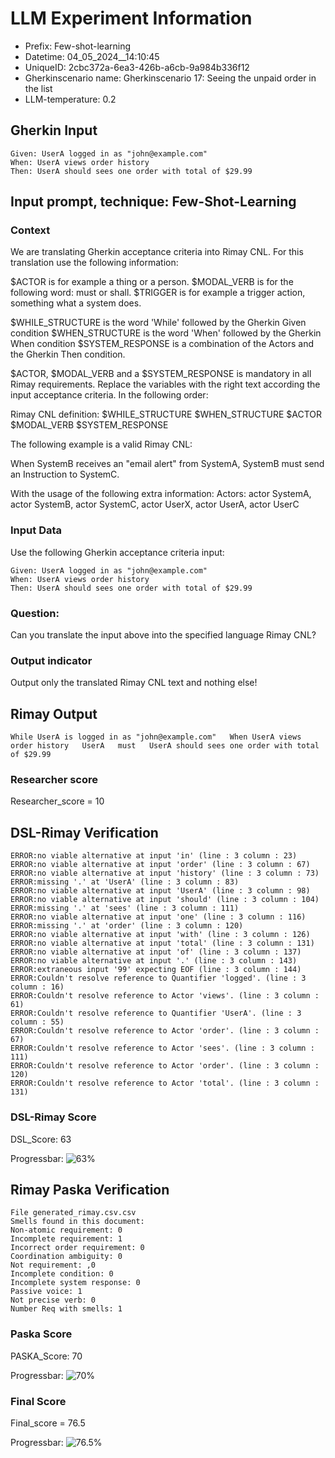 

# LLM Experiment Information
* Prefix:   Few-shot-learning
* Datetime: 04_05_2024__14:10:45
* UniqueID: 2cbc372a-6ea3-426b-a6cb-9a984b336f12
* Gherkinscenario name: Gherkinscenario 17: Seeing the unpaid order in the list
* LLM-temperature: 0.2

        

## Gherkin Input
```
Given: UserA logged in as "john@example.com"
When: UserA views order history
Then: UserA should sees one order with total of $29.99
```
    



## Input prompt, technique: Few-Shot-Learning


### Context
We are translating Gherkin acceptance criteria into Rimay CNL.
For this translation use the following information:

$ACTOR is for example a thing or a person.
$MODAL_VERB is for  the following word: must or shall.
$TRIGGER is for example a trigger action, something what a system does.

$WHILE_STRUCTURE is the word 'While' followed by the Gherkin Given condition
$WHEN_STRUCTURE is the word  'When' followed by the Gherkin When condition
$SYSTEM_RESPONSE is a combination of the Actors and the Gherkin Then condition.

$ACTOR, $MODAL_VERB and a $SYSTEM_RESPONSE is mandatory in all Rimay requirements.
Replace the variables with the right text according the input acceptance criteria.
In the following order: 

Rimay CNL definition: $WHILE_STRUCTURE      $WHEN_STRUCTURE   $ACTOR   $MODAL_VERB    $SYSTEM_RESPONSE

The following example is a valid Rimay CNL:

When SystemB receives an "email alert" from SystemA, SystemB must send an Instruction to SystemC.

With the usage of the following extra information:
Actors: actor SystemA, actor SystemB, actor SystemC, actor UserX, actor UserA, actor UserC


        

### Input Data
Use the following Gherkin acceptance criteria input: 
```
Given: UserA logged in as "john@example.com"
When: UserA views order history
Then: UserA should sees one order with total of $29.99
```

### Question:
Can you translate the input above into the specified language Rimay CNL?

### Output indicator
Output only the translated Rimay CNL text and nothing else!


## Rimay Output
```
While UserA is logged in as "john@example.com"   When UserA views order history   UserA   must   UserA should sees one order with total of $29.99
``` 
            

### Researcher score
Researcher_score = 10




## DSL-Rimay Verification
```
ERROR:no viable alternative at input 'in' (line : 3 column : 23)
ERROR:no viable alternative at input 'order' (line : 3 column : 67)
ERROR:no viable alternative at input 'history' (line : 3 column : 73)
ERROR:missing '.' at 'UserA' (line : 3 column : 83)
ERROR:no viable alternative at input 'UserA' (line : 3 column : 98)
ERROR:no viable alternative at input 'should' (line : 3 column : 104)
ERROR:missing '.' at 'sees' (line : 3 column : 111)
ERROR:no viable alternative at input 'one' (line : 3 column : 116)
ERROR:missing '.' at 'order' (line : 3 column : 120)
ERROR:no viable alternative at input 'with' (line : 3 column : 126)
ERROR:no viable alternative at input 'total' (line : 3 column : 131)
ERROR:no viable alternative at input 'of' (line : 3 column : 137)
ERROR:no viable alternative at input '.' (line : 3 column : 143)
ERROR:extraneous input '99' expecting EOF (line : 3 column : 144)
ERROR:Couldn't resolve reference to Quantifier 'logged'. (line : 3 column : 16)
ERROR:Couldn't resolve reference to Actor 'views'. (line : 3 column : 61)
ERROR:Couldn't resolve reference to Quantifier 'UserA'. (line : 3 column : 55)
ERROR:Couldn't resolve reference to Actor 'order'. (line : 3 column : 67)
ERROR:Couldn't resolve reference to Actor 'sees'. (line : 3 column : 111)
ERROR:Couldn't resolve reference to Actor 'order'. (line : 3 column : 120)
ERROR:Couldn't resolve reference to Actor 'total'. (line : 3 column : 131)

```
### DSL-Rimay Score
DSL_Score: 63

Progressbar: ![63%](https://progress-bar.dev/63)

            


## Rimay Paska Verification
```
File generated_rimay.csv.csv
Smells found in this document: 
Non-atomic requirement: 0
Incomplete requirement: 1
Incorrect order requirement: 0
Coordination ambiguity: 0
Not requirement: ,0
Incomplete condition: 0
Incomplete system response: 0
Passive voice: 1
Not precise verb: 0
Number Req with smells: 1

```
### Paska Score
PASKA_Score: 70

Progressbar: ![70%](https://progress-bar.dev/70)

            

### Final Score
Final_score = 76.5

Progressbar: ![76.5%](https://progress-bar.dev/76.5)

